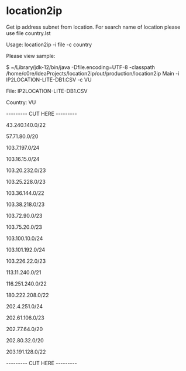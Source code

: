 # location2ip
Get ip address subnet from location. For search name of location please use file country.lst

Usage: location2ip -i file -c country

Please view sample:

$ ~/Library/jdk-12/bin/java -Dfile.encoding=UTF-8 -classpath /home/c0re/IdeaProjects/location2ip/out/production/location2ip Main -i IP2LOCATION-LITE-DB1.CSV -c VU

File: IP2LOCATION-LITE-DB1.CSV

Country: VU

--------- CUT HERE ---------

43.240.140.0/22

57.71.80.0/20

103.7.197.0/24

103.16.15.0/24

103.20.232.0/23

103.25.228.0/23

103.36.144.0/22

103.38.218.0/23

103.72.90.0/23

103.75.20.0/23

103.100.10.0/24

103.101.192.0/24

103.226.22.0/23

113.11.240.0/21

116.251.240.0/22

180.222.208.0/22

202.4.251.0/24

202.61.106.0/23

202.77.64.0/20

202.80.32.0/20

203.191.128.0/22

--------- CUT HERE ---------

